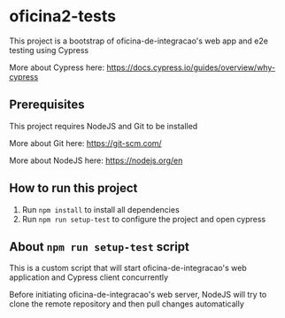 # oficina2-tests

This project is a bootstrap of oficina-de-integracao's web app and e2e testing using Cypress

More about Cypress here: https://docs.cypress.io/guides/overview/why-cypress

## Prerequisites

This project requires NodeJS and Git to be installed

More about Git here: https://git-scm.com/

More about NodeJS here: https://nodejs.org/en

## How to run this project

1. Run ```npm install``` to install all dependencies
2. Run ```npm run setup-test``` to configure the project and open cypress

## About ```npm run setup-test``` script

This is a custom script that will start oficina-de-integracao's web application and Cypress client concurrently

Before initiating oficina-de-integracao's web server, NodeJS will try to clone the remote repository and then pull changes automatically
